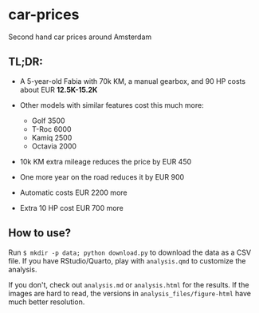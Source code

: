 # car-prices
Second hand car prices around Amsterdam

## TL;DR:
- A 5-year-old Fabia with 70k KM, a manual gearbox, and 90 HP costs about EUR **12.5K-15.2K**

- Other models with similar features cost this much more:
    * Golf 3500
    * T-Roc 6000
    * Kamiq 2500
    * Octavia 2000
- 10k KM extra mileage reduces the price by EUR 450
- One more year on the road reduces it by EUR 900
- Automatic costs EUR 2200 more
- Extra 10 HP cost EUR 700 more 

## How to use?
Run `$ mkdir -p data; python download.py` to download the data as a CSV file.
If you have RStudio/Quarto, play with `analysis.qmd` to customize the analysis.

If you don't, check out `analysis.md` or `analysis.html` for the results.
If the images are hard to read, the versions in `analysis_files/figure-html` have
much better resolution.
